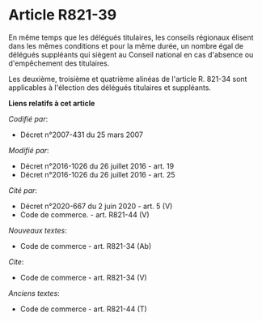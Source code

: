 # Article R821-39

En même temps que les délégués titulaires, les conseils régionaux élisent dans les mêmes conditions et pour la même durée, un
nombre égal de délégués suppléants qui siègent au Conseil national en cas d'absence ou d'empêchement des titulaires. 

Les deuxième, troisième et quatrième alinéas de l'article R. 821-34 sont applicables à l'élection des délégués titulaires et
suppléants.

**Liens relatifs à cet article**

_Codifié par_:

  - Décret n°2007-431 du 25 mars 2007

_Modifié par_:

  - Décret n°2016-1026 du 26 juillet 2016 - art. 19
  - Décret n°2016-1026 du 26 juillet 2016 - art. 25

_Cité par_:

  - Décret n°2020-667 du 2 juin 2020 - art. 5 (V)
  - Code de commerce. - art. R821-44 (V)

_Nouveaux textes_:

  - Code de commerce - art. R821-34 (Ab)

_Cite_:

  - Code de commerce - art. R821-34 (V)

_Anciens textes_:

  - Code de commerce - art. R821-44 (T)
